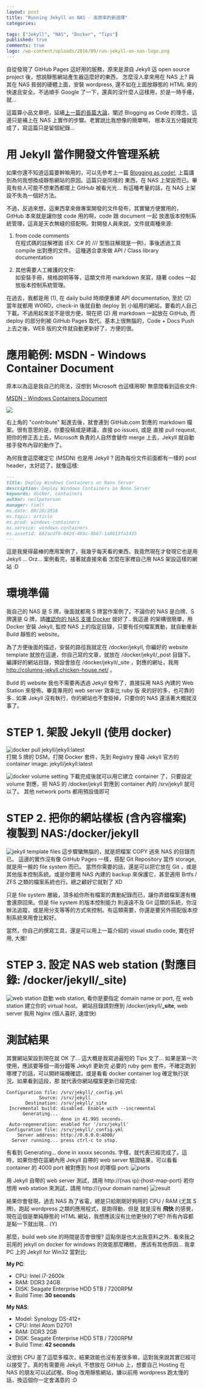 ```yaml
---
layout: post
title: "Running Jekyll on NAS - 高效率的新選擇"
categories:

tags: ["Jekyll", "NAS", "Docker", "Tips"]
published: true
comments: true
logo: /wp-content/uploads/2016/09/run-jekyll-on-nas-logo.png
---
```


自從發現了 GitHub Pages 這好用的服務，原來是源自 Jekyll 這 open source project 後，想說靜態網站產生器這麼好的東西，
怎麼沒人拿來用在 NAS 上? 與其在 NAS 貧弱的硬體上面，安裝 wordpress, 還不如在上面放靜態的 HTML 來的快速且安全。不過順手
Google 了一下，還真的沒什麼人這樣用，於是一時手癢，就...

<!--more-->

這篇算小品文章吧，延續[上一篇的長篇大論](/2016/09/16/blog-as-code/)，闡述 Blogging as Code 的理念，這邊只是補上在 NAS 上實作的步驟。老實說比我想像的簡單啊，
根本沒五分鐘就完成了，寫這篇只是留個紀錄...

# 用 Jekyll 當作開發文件管理系統

如果你還不知道這篇要幹嘛用的，可以先參考上一篇 [Blogging as code!](/2016/09/16/blog-as-code/), 上篇講到為何我想換成靜態網站的原因。這篇只是同樣的
東西，在 NAS 上架設而已。畢竟有些人可能不想東西都擺上 GitHub 被看光光... 有這種考量的話，在 NAS 上架設不失為一個好方法。

不過，反過來想，這東西拿來做專案開發的文件發布，其實蠻方便實用的，GitHub 本來就是讓你放 code 用的啊，code 跟 document 一起
放進版本控制系統管理，這真是天衣無縫的搭配啊。對開發人員來說，文件就兩種來源:

1. from code comments  
在程式碼的註解裡面 (EX: C# 的 /// 型態註解就是一例)，事後透過工具 compile 出對應的文件。
這種適合拿來做 API / Class library documentation

2. 其他需要人工維護的文件:  
如安裝手冊，規格說明等等，這類文件用 markdown 來寫，隨著 codes 一起放版本控制系統管理。

在過去，我都是用 (1), 在 daily build 時順便重建 API documentation, 至於 (2) 當年就都用 WORD，check-in 後就自動 deploy 到
小組用的網站，要看的人自己下載。不過用起來並不是很方便，現在把 (2) 用 markdown 一起放在 GitHub, 而 deploy 的部分則被 GitHub Pages
取代。基本上很無腦的，Code + Docs Push 上去之後，WEB 版的文件就自動更新好了，方便的很。


# 應用範例: MSDN - Windows Container Document

原本以為這是我自己的用法，沒想到 Microsoft 也這樣用啊! 無意間看到這些文件: 

[MSDN - Windows Containers Document](https://msdn.microsoft.com/en-US/virtualization/windowscontainers/deployment/deployment_nano?f=255&MSPPError=-2147217396)  

![](/images/2016-09-20-jekyll-on-nas/run-jekyll-on-nas-msdn.png)

右上角的 "contribute" 點進去後，就會連到 GitHub.com 對應的 markdown 檔案。很有意思的是，你要投稿或是建議，直接 po issues, 或是
直接 pull request, 把你的修正丟上去，Microsoft 負責的人自然會替你 merge 上去，Jekyll 就自動接手發布內容的動作了。

為何我會這麼確定它 (MSDN) 也是用 Jekyll ? 因為每份文件前面都有一樣的 post header，太好認了，就像這樣:

```markdown
---
title: Deploy Windows Containers on Nano Server
description: Deploy Windows Containers on Nano Server
keywords: docker, containers
author: neilpeterson
manager: timlt
ms.date: 09/28/2016
ms.topic: article
ms.prod: windows-containers
ms.service: windows-containers
ms.assetid: b82acdf9-042d-4b5c-8b67-1a8013fa1435
---
```

這是我覺得最棒的應用案例了，我幾乎每天看的東西，我竟然現在才發現它也是用 Jekyll ... Orz... 案例看完，接著就直接來看
怎麼在家裡自己用 NAS 架設這樣的網站 :D


# 環境準備

我自己的 NAS 是 S 牌，後面就都用 S 牌當作案例了。不論你的 NAS 是白牌、S 牌還是 Q 牌，請[確認你的 NAS 支援 Docker](https://www.synology.com/zh-tw/dsm/app_packages/Docker) 就好了.. 我這邊
的架構很簡單，用 Docker 安裝 Jekyll, 監控 NAS 上的指定目錄，只要有任何檔案異動，就自動重新 Build 靜態的 website。

為了方便後面的描述，安裝的路徑我就定在 /docker/jekyll, 你編好的 website template 就放在這邊，你自己寫的文章，就放在 /docker/jekyll/_post 目錄下。
編譯好的網站目錄，預設會放在 /docker/jekyll/_site ，對應的網址，我用 http://columns-jekyll.chicken-house.net/ 。

Build 的 website 我也不需要再透過 Jekyll 發佈了，直接採用 NAS 內建的 Web Station 來發佈。畢竟專用的 web server 效率比 ruby 版
來的好的多，也可靠的多.. 如果 Jekyll 沒有執行，你的網站也不會掛掉，只要你的 NAS 還活著大概就沒事了。


# STEP 1. 架設 Jekyll (使用 docker)

![docker pull jekyll/jekyll:latest](/images/2016-09-20-jekyll-on-nas/run-jekyll-on-nas-docker-pull.png)  
打開 S 牌的 DSM，打開 Docker 套件，先到 Registry 搜尋 Jekyll 官方的 container image: jekyll/jekyll:latest  

![docker volume setting](/images/2016-09-20-jekyll-on-nas/run-jekyll-on-nas-volume-mapping.png)
下載完成後就可以用它建立 container 了，只要設定 volume 對應，把 NAS 的 /docker/jekyll 對應到 container 內的 /srv/jekyll 就可以了。
其他 network ports 都用預設值即可


# STEP 2. 把你的網站樣板 (含內容檔案) 複製到 NAS:/docker/jekyll

![jekyll template files](/images/2016-09-20-jekyll-on-nas/run-jekyll-on-nas-files.png)
這步驟蠻無腦的，就是把檔案 COPY 過來 NAS 的目錄而已。
這邊的實作沒有像 GitHub Pages 一樣，搭配 Git Repository 當作 storage, 就是用一搬的 file system 而已。
當然你需要的話，還是可以把它放在 Git ，或是其他版本控制系統。或是你要用 NAS 內建的 backup 來保護它，甚至適用 Brtfs / ZFS
之類的檔案系統也行。總之顧好它就對了 XD

只是 file system 層級，頂多給你所有檔案的異動紀錄而已，讓你弄錯檔案還有機會還原回來。但是 file system 的版本控制能力
則遠遠不及 Git 這類的系統，你沒辦法追蹤，或是用分支等等的方式來控制。有這類需要，你還是要另外搭配版本控制系統來用會比較好。

當然，你自己的撰寫工具，還是可以用上一篇介紹的 visual studio code, 實在好用, 大推!

# STEP 3. 設定 NAS web station (對應目錄: /docker/jekyll/_site)

![web station](/images/2016-09-20-jekyll-on-nas/run-jekyll-on-nas-webstation.png)
啟動 web station, 看你是要指定 domain name or port, 在 web station 建立你的 virtual host。
網站目錄請對應到 /docker/jekyll/**_site**, web server 我用 Nginx (個人喜好, 速度快)


# 測試結果

其實網站架設到現在就 OK 了... 這大概是我寫過最短的 Tips 文了... 如果是第一次使用，應該要等個一兩分鐘等 Jekyll 更新完
必要的 ruby gem 套件。不確定跑到哪裡了的話，可以開終端機確認，或是看看 docker container log 確定執行狀況。如果看到這段，那
就代表你網站檔案更新已經完成:

```text
Configuration file: /srv/jekyll/_config.yml
            Source: /srv/jekyll
       Destination: /srv/jekyll/_site
 Incremental build: disabled. Enable with --incremental
      Generating... 
                    done in 41.995 seconds.
 Auto-regeneration: enabled for '/srv/jekyll'
Configuration file: /srv/jekyll/_config.yml
    Server address: http://0.0.0.0:4000/
  Server running... press ctrl-c to stop.
```

有看到 Generating... done in xxxxx seconds. 字樣，就代表已經完成了。這時，如果你想在區網內用 Jekyll 自帶的 web server
驗證結果，可以看看 container 的 4000 port 被對應到 host 的哪個 port:
![ports](/images/2016-09-20-jekyll-on-nas/run-jekyll-on-nas-ports-mapping.png)

用 Jekyll 自帶的 web server 測試，請用 http://{nas ip}:{host-map-port}
若你想用 web station 來測試，請用 http://{your domain name}
![result](/images/2016-09-20-jekyll-on-nas/run-jekyll-on-nas-result.png)

結果你會發現，過去 NAS 為了省電，總是只給剛剛好夠用的 CPU / RAM (尤其 S 牌)，跑起 wordpress 之類的應用程式，是跑得動，但是
就是沒有 **飛快** 的感覺，現在這個是單純靜態的 HTML 網站，我想應該沒有比他更快的了吧? 所有內容都是點一下就出現... (Y)

那麼，build web site 的時間是否會很慢? 這點倒是也大出我意料之外.. 看來我之前用的 jekyll on docker for windows 的效能那麼糟糕，
應該有其他原因... 我拿 PC 上的 Jekyll for Win32 當對比:

**My PC**:  
- CPU: Intel i7-2600k  
- RAM: DDR3 24GB  
- DISK: Seagate Enterprise HDD 5TB / 7200RPM  
- Build Time: **30 seconds**  
  
**My NAS**:  
- Model: Synology DS-412+  
- CPU: Intel Atom D2701  
- RAM: DDR3 2GB  
- DISK: Seagate Enterprise HDD 5TB / 7200RPM  
- Build Time: **42 seconds**  
  
  
沒想到 CPU 差了這麼多檔次，結果效能也沒有差很多嘛，這對我來說其實已經可以接受了。真的有需要用 Jekyll, 不想放在 GitHub 上，想要自己
Hosting 在 NAS 的朋友可以試試喔。Blog 改用靜態網站，嫌以前用 wordpress 跑太慢的話，換這個你一定會滿意的 :D 